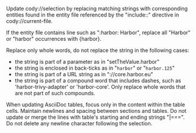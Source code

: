 Update cody://selection by replacing matching strings with corresponding entities found in the entity file referenced by the "include::" directive in  cody://current-file.

If the entity file contains line such as ":harbor: Harbor", replace all "Harbor" or "harbor" occurrences with {harbor}.

Replace only whole words, do not replace the string in the following cases:

* the string is part of a parameter as in "setTheValue.harbor"
* the string is enclosed in back-ticks as in   "`harbor`" or "`harbor.125`"
* the string is part of a URL string as in "://core.harbor.eu"
* the string is part of a compound word that includes dashes, such as 'harbor-trivy-adapter' or 'harbor-core'. Only replace whole words that are not part of such compounds.

When updating AsciiDoc tables, focus only in the content within the table cells.
Maintain newlines and spacing between sections and tables.
Do not update or merge the lines with table's starting and ending strings "|===".
Do not delete any newline character following the selection.